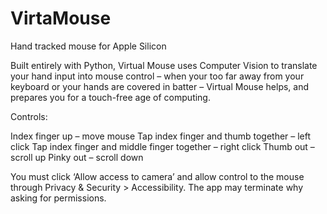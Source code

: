 # VirtaMouse
Hand tracked mouse for Apple Silicon

Built entirely with Python, Virtual Mouse uses Computer Vision to translate your hand input into mouse control – when your too far away from your keyboard or your hands are covered in batter – Virtual Mouse helps, and prepares you for a touch-free age of computing.




Controls:

Index finger up – move mouse
Tap index finger and thumb together – left click
Tap index finger and middle finger together – right click
Thumb out – scroll up
Pinky out – scroll down

You must click ‘Allow access to camera’ and allow control to the mouse through Privacy & Security > Accessibility. The app may terminate why asking for permissions.
